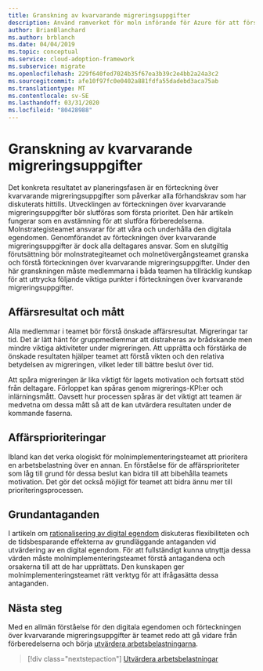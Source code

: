 ```yaml
---
title: Granskning av kvarvarande migreringsuppgifter
description: Använd ramverket för moln införande för Azure för att förstå vikten av att skapa och granska en efter släpning i en migrering.
author: BrianBlanchard
ms.author: brblanch
ms.date: 04/04/2019
ms.topic: conceptual
ms.service: cloud-adoption-framework
ms.subservice: migrate
ms.openlocfilehash: 229f640fed7024b35f67ea3b39c2e4bb2a24a3c2
ms.sourcegitcommit: afe10f97fc0e0402a881fdfa55dadebd3aca75ab
ms.translationtype: MT
ms.contentlocale: sv-SE
ms.lasthandoff: 03/31/2020
ms.locfileid: "80428988"
---
```

# <a name="migration-backlog-review"></a>Granskning av kvarvarande migreringsuppgifter

Det konkreta resultatet av planeringsfasen är en förteckning över kvarvarande migreringsuppgifter som påverkar alla förhandskrav som har diskuterats hittills. Utvecklingen av förteckningen över kvarvarande migreringsuppgifter bör slutföras som första prioritet. Den här artikeln fungerar som en avstämning för att slutföra förberedelserna. Molnstrategisteamet ansvarar för att våra och underhålla den digitala egendomen. Genomförandet av förteckningen över kvarvarande migreringsuppgifter är dock alla deltagares ansvar. Som en slutgiltig förutsättning bör molnstrategiteamet och molnetövergångsteamet granska och förstå förteckningen över kvarvarande migreringsuppgifter. Under den här granskningen måste medlemmarna i båda teamen ha tillräcklig kunskap för att uttrycka följande viktiga punkter i förteckningen över kvarvarande migreringsuppgifter.

## <a name="business-outcomes-and-metrics"></a>Affärsresultat och mått

Alla medlemmar i teamet bör förstå önskade affärsresultat. Migreringar tar tid. Det är lätt hänt för gruppmedlemmar att distraheras av brådskande men mindre viktiga aktiviteter under migreringen. Att upprätta och förstärka de önskade resultaten hjälper teamet att förstå vikten och den relativa betydelsen av migreringen, vilket leder till bättre beslut över tid.

Att spåra migreringen är lika viktigt för lagets motivation och fortsatt stöd från deltagare. Förloppet kan spåras genom migrerings-KPI:er och inlärningsmått. Oavsett hur processen spåras är det viktigt att teamen är medvetna om dessa mått så att de kan utvärdera resultaten under de kommande faserna.

## <a name="business-priorities"></a>Affärsprioriteringar

Ibland kan det verka ologiskt för molnimplementeringsteamet att prioritera en arbetsbelastning över en annan. En förståelse för de affärsprioriteter som låg till grund för dessa beslut kan bidra till att bibehålla teamets motivation. Det gör det också möjligt för teamet att bidra ännu mer till prioriteringsprocessen.

## <a name="core-assumptions"></a>Grundantaganden

I artikeln om [rationalisering av digital egendom](../../../digital-estate/rationalize.md) diskuteras flexibiliteten och de tidsbesparande effekterna av grundläggande antaganden vid utvärdering av en digital egendom. För att fullständigt kunna utnyttja dessa värden måste molnimplementeringsteamet förstå antagandena och orsakerna till att de har upprättats. Den kunskapen ger molnimplementeringsteamet rätt verktyg för att ifrågasätta dessa antaganden.

## <a name="next-steps"></a>Nästa steg

Med en allmän förståelse för den digitala egendomen och förteckningen över kvarvarande migreringsuppgifter är teamet redo att gå vidare från förberedelserna och börja [utvärdera arbetsbelastningarna](../assess/index.md).

> [!div class="nextstepaction"]
> [Utvärdera arbetsbelastningar](../assess/index.md)
